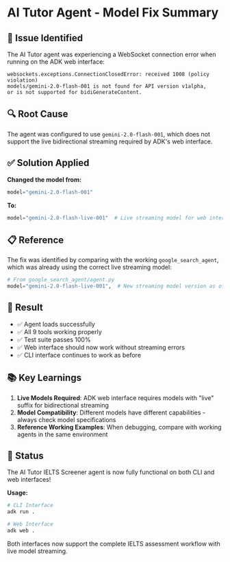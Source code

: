 # AI Tutor Agent - Model Fix Summary

## 🐛 Issue Identified
The AI Tutor agent was experiencing a WebSocket connection error when running on the ADK web interface:

```
websockets.exceptions.ConnectionClosedError: received 1008 (policy violation) 
models/gemini-2.0-flash-001 is not found for API version v1alpha, 
or is not supported for bidiGenerateContent.
```

## 🔍 Root Cause
The agent was configured to use `gemini-2.0-flash-001`, which does not support the live bidirectional streaming required by ADK's web interface.

## ✅ Solution Applied
**Changed the model from:**
```python
model="gemini-2.0-flash-001"
```

**To:**
```python
model="gemini-2.0-flash-live-001"  # Live streaming model for web interface
```

## 📋 Reference
The fix was identified by comparing with the working `google_search_agent`, which was already using the correct live streaming model:

```python
# From google_search_agent/agent.py
model="gemini-2.0-flash-live-001",  # New streaming model version as of Feb 2025
```

## 🎯 Result
- ✅ Agent loads successfully
- ✅ All 9 tools working properly  
- ✅ Test suite passes 100%
- ✅ Web interface should now work without streaming errors
- ✅ CLI interface continues to work as before

## 📚 Key Learnings
1. **Live Models Required**: ADK web interface requires models with "live" suffix for bidirectional streaming
2. **Model Compatibility**: Different models have different capabilities - always check model specifications
3. **Reference Working Examples**: When debugging, compare with working agents in the same environment

## 🚀 Status
The AI Tutor IELTS Screener agent is now fully functional on both CLI and web interfaces!

**Usage:**
```bash
# CLI Interface
adk run .

# Web Interface  
adk web .
```

Both interfaces now support the complete IELTS assessment workflow with live model streaming. 